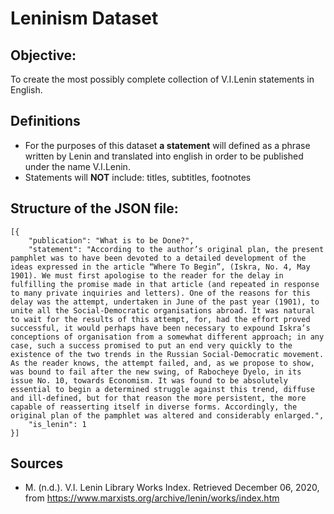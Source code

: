 # Leninism Dataset

## Objective: 
To create the most possibly complete collection of V.I.Lenin statements in English. 

## Definitions
* For the purposes of this dataset **a statement** will defined as a phrase written by Lenin and translated into english in order to be published under the name V.I.Lenin.
* Statements will **NOT** include: titles, subtitles, footnotes 
## Structure of the JSON file: 
```
[{
	"publication": "What is to be Done?",
	"statement": "According to the author’s original plan, the present pamphlet was to have been devoted to a detailed development of the ideas expressed in the article “Where To Begin”, (Iskra, No. 4, May 1901). We must first apologise to the reader for the delay in fulfilling the promise made in that article (and repeated in response to many private inquiries and letters). One of the reasons for this delay was the attempt, undertaken in June of the past year (1901), to unite all the Social-Democratic organisations abroad. It was natural to wait for the results of this attempt, for, had the effort proved successful, it would perhaps have been necessary to expound Iskra’s conceptions of organisation from a somewhat different approach; in any case, such a success promised to put an end very quickly to the existence of the two trends in the Russian Social-Democratic movement. As the reader knows, the attempt failed, and, as we propose to show, was bound to fail after the new swing, of Rabocheye Dyelo, in its issue No. 10, towards Economism. It was found to be absolutely essential to begin a determined struggle against this trend, diffuse and ill-defined, but for that reason the more persistent, the more capable of reasserting itself in diverse forms. Accordingly, the original plan of the pamphlet was altered and considerably enlarged.",
	"is_lenin": 1
}]
```

## Sources
* M. (n.d.). V.I. Lenin Library Works Index. Retrieved December 06, 2020, from https://www.marxists.org/archive/lenin/works/index.htm
